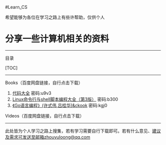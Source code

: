﻿#Learn_CS

希望能够为各位在学习之路上有些许帮助，仅供个人

# 分享一些计算机相关的资料

---

目录

[TOC]

---

Books（百度网盘链接，自行点击下载）

 1. [代码大全](https://pan.baidu.com/s/1XNmWfKTA0venfCQljw7xOg)  密码:u9v3
 2. [Linux命令行与shell脚本编程大全（第3版）](https://pan.baidu.com/s/1OEbE-k0Sq4R2b0zlxg_Hqg)  密码:b300
 3. [《Go语言编程》(许式伟,吕桂华)&ckook](https://pan.baidu.com/s/14RlcoAZ2AqRhznyDL9wGcQ)  密码:kgj0
 
Videos（百度网盘链接，自行点击下载）

---



此处皆为个人学习之路上搜集，若有学习需要自行下载即可。若有什么意见、建议及需求可发送至邮箱zhouyuloong@qq.com




